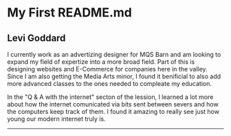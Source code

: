 # My First README.md
## Levi Goddard
I currently work as an advertizing designer for MQS Barn and am looking to expand my field of expertize into a more broad field. Part of this is designing websites and E-Commerce for companies here in the valley. Since I am also getting the Media Arts minor, I found it benificial to also add more advanced classes to the ones needed to compleate my education.

In the "Q & A with the internet" secton of the lession, I learned a lot more about how the internet comunicated via bits sent between severs and how the computers keep track of them. I found it amazing to really see just how young our modern internet truly is.

---
###
